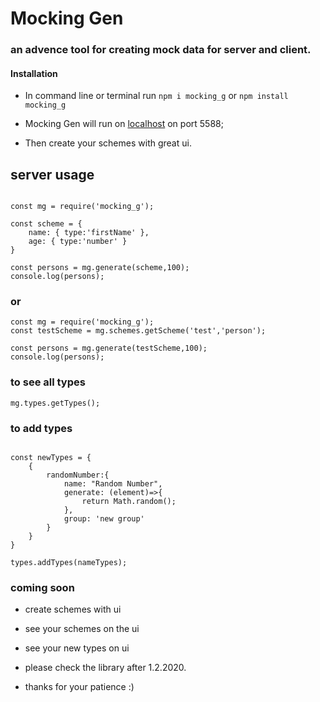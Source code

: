 # Mocking Gen
### an advence tool for creating mock data for server and client.



#### Installation

* In command line or terminal run ```npm i mocking_g``` or ```npm install mocking_g```

*  Mocking Gen will run on  [localhost](http://localhost:5588/mocking_G)  on port 5588;
*  Then create your schemes with great ui.


## server usage

```

const mg = require('mocking_g');

const scheme = { 
    name: { type:'firstName' },
    age: { type:'number' }
}

const persons = mg.generate(scheme,100);
console.log(persons);

```

### or

```
const mg = require('mocking_g');
const testScheme = mg.schemes.getScheme('test','person');

const persons = mg.generate(testScheme,100);
console.log(persons);

```

### to see all types

```
mg.types.getTypes();

```

### to add types

```

const newTypes = {
    {
        randomNumber:{
            name: "Random Number",
            generate: (element)=>{
                return Math.random();
            },
            group: 'new group'
        }
    }
} 

types.addTypes(nameTypes); 

```

### coming soon
*  create schemes with ui
*  see your schemes on the ui
*  see your new types on ui

* please check the library after 1.2.2020.
* thanks for your patience :)